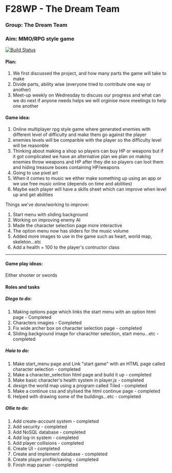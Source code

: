 # F28WP - The Dream Team

### Group: The Dream Team
### Aim: MMO/RPG style game

[![Build Status](https://travis-ci.com/OliRadlett/f28wp.svg?branch=master)](https://travis-ci.com/OliRadlett/f28wp)

#### Plan:
1. We first discussed the project, and how many parts the game will take to 
   make
2. Divide parts, ability wise (everyone tried to contribute one way or another)
3. Meet-up weekly on Wednesday to discuss our progress and what can we do next
   if anyone needs helps we will orginise more meetings to help one another

#### Game idea:
1. Online multiplayer rpg style game where generated enemies with different level of difficulty and make them go against the player
1. enemies levels will be comparible with the player so the difficulty level will be reasonble 
1. Thinking about making a shop so players can buy HP or weapons but if it got complicated we have an alternative plan 
   we plan on making enemies throw weapons and HP after they die so players can loot them and hiding treasure boxes containing HP/weapons
1. Going to use pixel art
1. When it comes to music we either make something up using an app or we use free music online (depends on time and abilities)
1. Maybe each player will have a skills sheet which can improve when level up and get abilities 

Things we've done/working to improve:
1. Start menu with sliding background 
1. Working on improving enemy AI
1. Made the character selection page more interactive
1. The option menu now has sliders for the music volume
1. Added more images to use in the game such as heart, world map, skeleton...etc
2. Add a health = 100 to the player's contructor class

---

#### Game play ideas:
 Either shooter or swords  


#### Roles and tasks
 ##### Diego to do:
 1. Making options page which links the start menu with an option html page - Completed
 2. Characters imagies - Completed
 3. Fix wide archer box on character selection page - completed
 4. Sliding background image for charachter selection, start menu...etc - completed 

##### Haia to do:
 1. Make start_menu page and Link "start game" with an HTML page called character selection - completed
 1. Make a character_selection html page and build it up - completed
 2. Make basic character's health system in player.js - completed
 3. design the world map using a program called Tiled - completed
 4. Make a continue css and stylised the html continue page - completed
 5. Helped with drawing some of the buildings...etc - completed

##### Ollie to do:
1. Add create-account system - completed
2. Add security - completed
3. Add NoSQL database - completed
4. Add log-in system - completed
5. Add player collisions - completed
6. Create UI  - completed
7. Create and implement database - completed
8. Create player profile/saving  - completed
9. Finish map parser - completed 